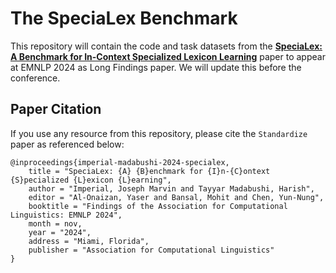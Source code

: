 # The SpeciaLex Benchmark

This repository will contain the code and task datasets from the [**SpeciaLex: A Benchmark for In-Context Specialized Lexicon Learning**](https://arxiv.org/abs/2407.13297) paper to appear at EMNLP 2024 as Long Findings paper. We will update this before the conference.




## Paper Citation
If you use any resource from this repository, please cite the `Standardize` paper as referenced below:

```
@inproceedings{imperial-madabushi-2024-specialex,
	title = "SpeciaLex: {A} {B}enchmark for {I}n-{C}ontext {S}pecialized {L}exicon {L}earning",
	author = "Imperial, Joseph Marvin and Tayyar Madabushi, Harish",
	editor = "Al-Onaizan, Yaser and Bansal, Mohit and Chen, Yun-Nung",
	booktitle = "Findings of the Association for Computational Linguistics: EMNLP 2024",
	month = nov,
	year = "2024",
	address = "Miami, Florida",
	publisher = "Association for Computational Linguistics"
}
```
